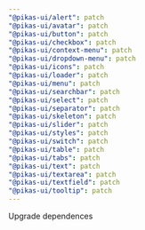 ```yaml
---
"@pikas-ui/alert": patch
"@pikas-ui/avatar": patch
"@pikas-ui/button": patch
"@pikas-ui/checkbox": patch
"@pikas-ui/context-menu": patch
"@pikas-ui/dropdown-menu": patch
"@pikas-ui/icons": patch
"@pikas-ui/loader": patch
"@pikas-ui/menu": patch
"@pikas-ui/searchbar": patch
"@pikas-ui/select": patch
"@pikas-ui/separator": patch
"@pikas-ui/skeleton": patch
"@pikas-ui/slider": patch
"@pikas-ui/styles": patch
"@pikas-ui/switch": patch
"@pikas-ui/table": patch
"@pikas-ui/tabs": patch
"@pikas-ui/text": patch
"@pikas-ui/textarea": patch
"@pikas-ui/textfield": patch
"@pikas-ui/tooltip": patch
---
```


Upgrade dependences
